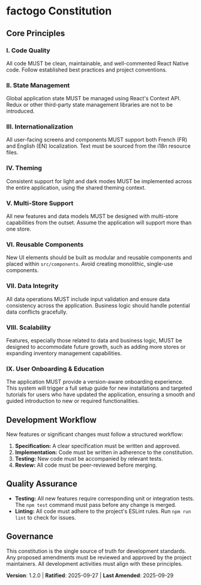 <!--
Sync Impact Report
- Version: 1.1.0 → 1.2.0
- Added Principles:
  - IX. User Onboarding & Education
- Templates requiring updates:
  - ⚠ .specify/templates/plan-template.md (Check if onboarding tasks need specific planning criteria)
  - ⚠ .specify/templates/spec-template.md (Check if specs now require an 'Onboarding Experience' section)
  - ⚠ .specify/templates/tasks-template.md (Consider adding an 'onboarding' or 'nux' task type)
-->
# factogo Constitution

## Core Principles

### I. Code Quality
All code MUST be clean, maintainable, and well-commented React Native code. Follow established best practices and project conventions.

### II. State Management
Global application state MUST be managed using React's Context API. Redux or other third-party state management libraries are not to be introduced.

### III. Internationalization
All user-facing screens and components MUST support both French (FR) and English (EN) localization. Text must be sourced from the i18n resource files.

### IV. Theming
Consistent support for light and dark modes MUST be implemented across the entire application, using the shared theming context.

### V. Multi-Store Support
All new features and data models MUST be designed with multi-store capabilities from the outset. Assume the application will support more than one store.

### VI. Reusable Components
New UI elements should be built as modular and reusable components and placed within `src/components`. Avoid creating monolithic, single-use components.

### VII. Data Integrity
All data operations MUST include input validation and ensure data consistency across the application. Business logic should handle potential data conflicts gracefully.

### VIII. Scalability
Features, especially those related to data and business logic, MUST be designed to accommodate future growth, such as adding more stores or expanding inventory management capabilities.

### IX. User Onboarding & Education
The application MUST provide a version-aware onboarding experience. This system will trigger a full setup guide for new installations and targeted tutorials for users who have updated the application, ensuring a smooth and guided introduction to new or required functionalities.

## Development Workflow

New features or significant changes must follow a structured workflow:
1.  **Specification:** A clear specification must be written and approved.
2.  **Implementation:** Code must be written in adherence to the constitution.
3.  **Testing:** New code must be accompanied by relevant tests.
4.  **Review:** All code must be peer-reviewed before merging.

## Quality Assurance

- **Testing:** All new features require corresponding unit or integration tests. The `npm test` command must pass before any change is merged.
- **Linting:** All code must adhere to the project's ESLint rules. Run `npm run lint` to check for issues.

## Governance

This constitution is the single source of truth for development standards. Any proposed amendments must be reviewed and approved by the project maintainers. All development activities must align with these principles.

**Version**: 1.2.0 | **Ratified**: 2025-09-27 | **Last Amended**: 2025-09-29